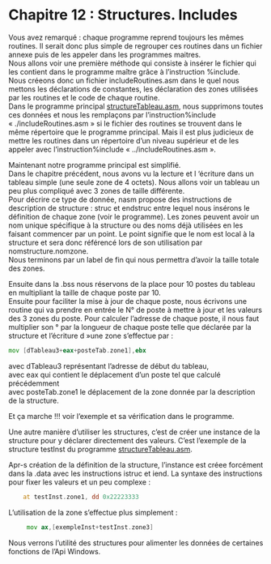 # Chapitre 12 : Structures. Includes

Vous avez remarqué : chaque programme reprend toujours les mêmes routines. Il serait donc plus simple de regrouper ces routines dans un fichier annexe puis de les appeler dans les programmes maitres. <br>
Nous allons voir une première méthode qui consiste à insérer le fichier qui les contient dans le programme maître grâce à l’instruction %include. <br>
Nous créeons donc un fichier includeRoutines.asm dans le quel nous mettons les déclarations de constantes, les déclaration des zones utilisées par les routines et le code de chaque routine.<br>
Dans le programme principal [structureTableau.asm](https://github.com/vincentARM/AssemblyX86Windows32/blob/main/Chapitre012/structureTableau.asm), nous supprimons toutes ces données et nous les remplaçons par l’instruction%include « ./includeRoutines.asm » si le fichier des routines se trouvent dans le même répertoire que le programme principal. Mais il est plus judicieux de mettre les routines dans un répertoire d’un niveau supérieur et de les appeler avec l’instruction%include « ../includeRoutines.asm ». <br>

Maintenant notre programme principal est simplifié. <br>
Dans le chapitre précédent, nous avons vu la lecture et l ‘écriture dans un tableau simple (une seule zone de 4 octets). Nous allons voir un tableau un peu plus compliqué avec 3 zones de taille différente. <br>
Pour décrire ce type de donnée, nasm propose des instructions de description de structure : struc et endstruc entre lequel nous insérons le définition de chaque zone (voir le programme). Les zones peuvent avoir un nom unique spécifique à la structure ou des noms déjà utilisées en les faisant commencer par un point. Le point signifie que le nom est local à la structure et sera donc référencé lors de son utilisation par nomstructure.nomzone.<br>
Nous terminons par un label de fin qui nous permettra d’avoir la taille totale des zones.<br>

Ensuite dans la .bss nous réservons de la place pour 10 postes du tableau en multipliant la taille de chaque poste par 10.<br>
Ensuite pour faciliter la mise à jour de chaque poste, nous écrivons une routine qui va prendre en entrée le N° de poste à mettre à jour et les valeurs des 3 zones du poste. Pour calculer l’adresse de chaque poste, il nous faut multiplier son ° par la longueur de chaque poste telle que déclarée par la structure et l’écriture d »une zone  s’effectue par : <br>

```asm
mov [dTableau3+eax+posteTab.zone1],ebx
```

avec dTableau3 représentant l’adresse de début du tableau,<br>
avec eax qui contient le déplacement d’un poste tel que calculé précédemment<br>
avec  posteTab.zone1 le déplacement de la zone donnée par la description de la structure.<br>

Et ça marche !!! voir l’exemple et sa vérification dans le programme. <br>

Une autre manière d’utiliser les structures, c’est de créer une instance de la structure pour y déclarer directement des valeurs. C’est l’exemple de la structure testInst du programme [structureTableau.asm](https://github.com/vincentARM/AssemblyX86Windows32/blob/main/Chapitre012/structureTableau.asm).<br> 

Apr-s création de la définition de la structure, l’instance est créee forcément dans la .data avec les instructions istruc et iend. La syntaxe des instructions pour fixer les valeurs et un peu complexe :

```asm
    at testInst.zone1, dd 0x22223333
```

L’utilisation de la zone s’effectue plus simplement :

```asm
     mov ax,[exempleInst+testInst.zone3]
```

Nous verrons l’utilité des structures pour alimenter les données de certaines fonctions de l’Api Windows.

